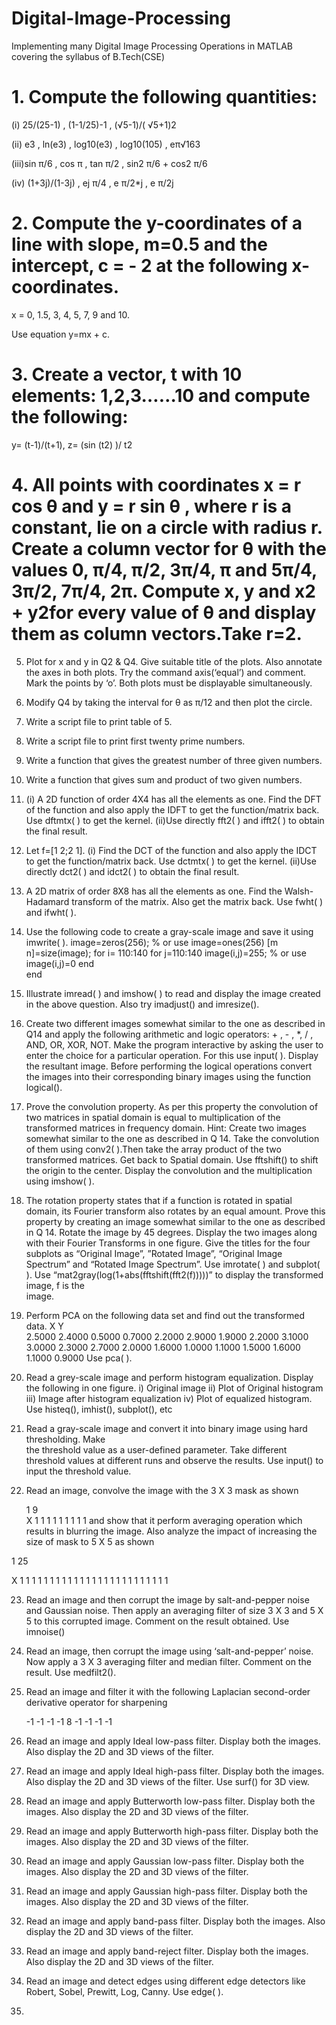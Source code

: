 # Digital-Image-Processing
Implementing many Digital Image Processing Operations in MATLAB covering the syllabus of B.Tech(CSE)

# 1.	Compute the following quantities:
(i) 25/(25-1) ,     (1-1/25)-1 ,     (√5-1)/( √5+1)2	

(ii) e3 ,     ln(e3) ,     log10(e3) ,     log10(105) ,     eπ√163

(iii)sin π/6 ,     cos π ,     tan π/2 ,     sin2 π/6  + cos2 π/6 

(iv) (1+3j)/(1-3j) ,     ej π/4 ,     e π/2*j ,     e π/2j

# 2.	Compute the y-coordinates of a line with slope, m=0.5 and the intercept, c = - 2 at the following x-coordinates.

x = 0, 1.5, 3, 4, 5, 7, 9 and 10.

Use equation y=mx + c.

# 3.	Create a vector, t with 10 elements: 1,2,3……10 and compute the following:
y= (t-1)/(t+1),     z= (sin (t2) )/ t2

# 4.	All points with coordinates x = r cos θ  and  y = r sin θ , where r is a constant, lie on a circle with radius r. Create a column vector for θ with the values 0, π/4, π/2, 3π/4, π and 5π/4, 3π/2, 7π/4, 2π. Compute x, y and  x2 + y2for every value of  θ and display them as column vectors.Take r=2.

5.	Plot for x and y in Q2 & Q4. Give suitable title of the plots. Also annotate the axes in both plots. Try the command axis(‘equal’) and comment. Mark the points by ‘o’. Both plots must be displayable simultaneously.

6.	Modify Q4 by taking the interval for  θ as π/12 and then plot the circle.

7.	Write a script file to print table of 5.

8.	Write a script file to print first twenty prime numbers.

9.	Write a function that gives the greatest number of three given numbers.

10.	Write a function that gives sum and product of two given numbers.

11.	(i) A 2D function of order 4X4 has all the elements as one. Find the DFT of the function and also apply the IDFT to get the function/matrix back.
Use dftmtx( )  to get the kernel.
(ii)Use directly fft2( ) and ifft2( ) to obtain the final result.

12.	Let f=[1 2;2 1].
(i) Find the DCT of the function and also apply the IDCT to get the function/matrix back.
     Use dctmtx( )  to get the kernel.
(ii)Use directly dct2( ) and idct2( ) to obtain the final result.

13.	A 2D matrix of order 8X8 has all the elements as one. Find the Walsh-Hadamard transform of the matrix. Also get the matrix back.
Use fwht( ) and  ifwht( ).

14.	Use the following code to create a gray-scale image and save it using imwrite( ).
image=zeros(256);  % or use image=ones(256)
[m n]=size(image);
for i= 110:140
   for j=110:140
      image(i,j)=255;  % or use image(i,j)=0
   end	
end

15.	Illustrate imread( ) and imshow( ) to read and display the image created in the above question. Also try imadjust() and imresize().

16.	Create two different images somewhat similar to the one as described in Q14 and apply the following arithmetic and logic operators: + , - , *, / , AND, OR, XOR, NOT.
Make the program interactive by asking the user to enter the choice for a particular operation. For this use input( ). Display the resultant image.
Before performing the logical operations convert the images into their corresponding binary images using the function logical().

17.	Prove the convolution property. As per this property the convolution of two matrices in spatial domain is equal to multiplication of the transformed matrices in frequency domain.
Hint: Create two images somewhat similar to the one as described in Q 14. Take the convolution of them using conv2( ).Then take the array product of the two transformed matrices. Get back to Spatial domain. Use fftshift() to shift the origin to the center.   Display the convolution and the multiplication using imshow( ). 

18.	The rotation property states that if a function is rotated in spatial domain, its Fourier transform also rotates by an equal amount. Prove this property by creating an image somewhat similar to the one as described in Q 14. Rotate the image by 45 degrees. Display the two images along with their Fourier Transforms in one figure.  Give the titles for the four subplots as “Original Image”, ”Rotated Image”, “Original Image Spectrum” and “Rotated Image Spectrum”. Use imrotate( ) and subplot( ).
            Use “mat2gray(log(1+abs(fftshift(fft2(f)))))” to display the transformed image, f is the   
            image.

19.	Perform PCA on the following data set and find out the transformed data.
       X            Y         
    2.5000    2.4000
    0.5000    0.7000
    2.2000    2.9000
    1.9000    2.2000
    3.1000    3.0000
    2.3000    2.7000
    2.0000    1.6000
    1.0000    1.1000
    1.5000    1.6000
    1.1000    0.9000
Use pca( ).

20.	Read a grey-scale image and perform histogram equalization. Display the following in one figure.
i)	Original image
ii)	Plot of  Original histogram 
iii)	Image after histogram equalization
iv)	Plot of equalized histogram.
Use histeq(), imhist(), subplot(), etc

21.	Read a gray-scale image and convert it into binary image using hard thresholding. Make  
            the threshold value as a user-defined parameter. Take different threshold values at
            different runs and observe the results.
            Use input() to input the threshold value.

22.	Read an image, convolve the image with the 3 X 3 mask as shown

     1
     9	
X	1	1	1
		1	1	1
		1	1	1
and show that it perform averaging operation which results in blurring the image. Also analyze the impact of increasing the size of mask to 5 X 5 as shown




  1
 25	


X	1	1	1	1	1
		1	1	1	1	1
		1	1	1	1	1
		1	1	1	1	1
		1	1	1	1	1
        
23.	Read an image and then corrupt the image by salt-and-pepper noise and Gaussian noise. Then apply an averaging filter of size 3 X 3 and 5 X 5 to this corrupted image. Comment on the result obtained.
Use imnoise()

24.	Read an image, then corrupt the image using ‘salt-and-pepper’ noise. Now apply a 3 X 3 averaging filter and median filter. Comment on the result.
Use medfilt2().

25.	Read an image and filter it with the following Laplacian second-order derivative operator for sharpening
                    

     
     	
	-1	-1	-1
		-1	  8	-1
		-1	-1	-1

26.	Read an image and apply Ideal low-pass filter. Display both the images. Also display the 2D and 3D views of the filter.

27.	Read an image and apply Ideal high-pass filter. Display both the images. Also display the 2D and 3D views of the filter.
Use surf() for 3D view.

28.	Read an image and apply Butterworth low-pass filter. Display both the images. Also display the 2D and 3D views of the filter.

29.	Read an image and apply Butterworth high-pass filter. Display both the images. Also display the 2D and 3D views of the filter.


30.	Read an image and apply Gaussian low-pass filter. Display both the images. Also display the 2D and 3D views of the filter.

31.	Read an image and apply Gaussian high-pass filter. Display both the images. Also display the 2D and 3D views of the filter.

32.	Read an image and apply band-pass filter. Display both the images. Also display the 2D and 3D views of the filter.

33.	Read an image and apply band-reject filter. Display both the images. Also display the 2D and 3D views of the filter.

34.	Read an image and detect edges using different edge detectors like Robert, Sobel, Prewitt, Log, Canny.
Use edge( ).

35.	
     






